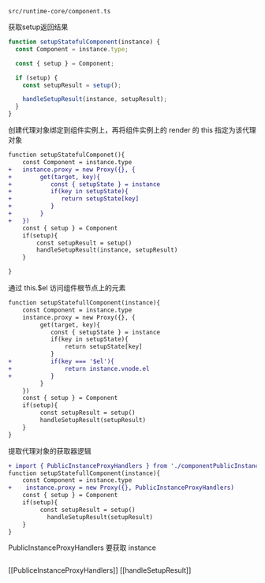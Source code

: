 `src/runtime-core/component.ts`

获取setup返回结果
```ts
function setupStatefulComponent(instance) {
  const Component = instance.type;

  const { setup } = Component;

  if (setup) {
    const setupResult = setup();

    handleSetupResult(instance, setupResult);
  }
}
```

创建代理对象绑定到组件实例上，再将组件实例上的 render 的 this 指定为该代理对象
```diff
function setupStatefulComponet(){
	const Component = instance.type
+	instance.proxy = new Proxy({}, {
+		 get(target, key){
+			const { setupState } = instance
+			if(key in setupState){
+			   return setupState[key]
+			}
+		 }
+	})
	const { setup } = Component
	if(setup){
		const setupResult = setup()
		handleSetupResult(instance, setupResult)
	}

}
```

通过 this.$el 访问组件根节点上的元素
```diff
function setupStatefullComponent(instance){
	const Component = instance.type
	instance.proxy = new Proxy({}, {
		 get(target, key){
			const { setupState } = instance
			if(key in setupState){
				return setupState[key]
			}
+			if(key === '$el'){
+				return instance.vnode.el
+			}
		 }
	})
	const { setup } = Component
	if(setup){
		 const setupResult = setup()
		 handleSetupResult(setupResult)
	} 
}
```

提取代理对象的获取器逻辑
```diff
+ import { PublicInstanceProxyHandlers } from './componentPublicInstance'
function setupStatefullComponent(instance){
	const Component = instance.type
+	 instance.proxy = new Proxy({}, PublicInstanceProxyHandlers)
    const { setup } = Component
	if(setup){
		 const setupResult = setup()
		   handleSetupResult(setupResult)
	}
}
```

PublicInstanceProxyHandlers 要获取 instance
```diff

```

[[PubliceInstanceProxyHandlers]]
[[handleSetupResult]]